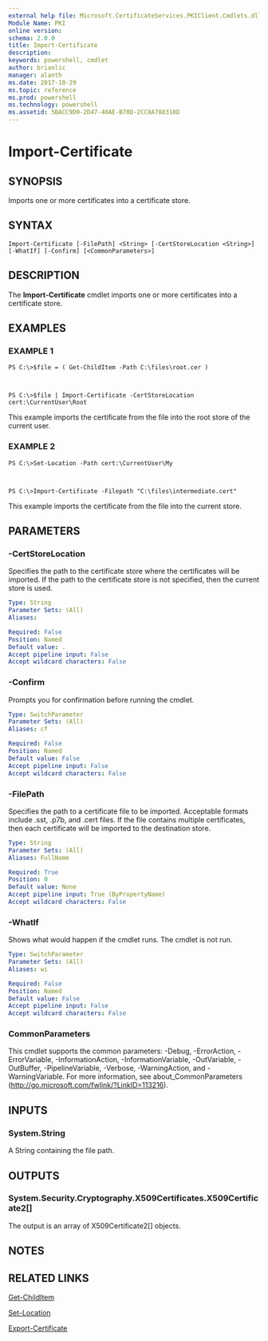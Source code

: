 ```yaml
---
external help file: Microsoft.CertificateServices.PKIClient.Cmdlets.dll-Help.xml
Module Name: PKI
online version: 
schema: 2.0.0
title: Import-Certificate
description: 
keywords: powershell, cmdlet
author: brianlic
manager: alanth
ms.date: 2017-10-29
ms.topic: reference
ms.prod: powershell
ms.technology: powershell
ms.assetid: 5BACC9D9-2D47-40AE-B70D-2CC8A788310D
---
```


# Import-Certificate

## SYNOPSIS
Imports one or more certificates into a certificate store.

## SYNTAX

```
Import-Certificate [-FilePath] <String> [-CertStoreLocation <String>] [-WhatIf] [-Confirm] [<CommonParameters>]
```

## DESCRIPTION
The **Import-Certificate** cmdlet imports one or more certificates into a certificate store.

## EXAMPLES

### EXAMPLE 1
```
PS C:\>$file = ( Get-ChildItem -Path C:\files\root.cer )



PS C:\>$file | Import-Certificate -CertStoreLocation cert:\CurrentUser\Root
```

This example imports the certificate from the file into the root store of the current user.

### EXAMPLE 2
```
PS C:\>Set-Location -Path cert:\CurrentUser\My



PS C:\>Import-Certificate -Filepath "C:\files\intermediate.cert"
```

This example imports the certificate from the file into the current store.

## PARAMETERS

### -CertStoreLocation
Specifies the path to the certificate store where the certificates will be imported.
If the path to the certificate store is not specified, then the current store is used.

```yaml
Type: String
Parameter Sets: (All)
Aliases: 

Required: False
Position: Named
Default value: .
Accept pipeline input: False
Accept wildcard characters: False
```

### -Confirm
Prompts you for confirmation before running the cmdlet.

```yaml
Type: SwitchParameter
Parameter Sets: (All)
Aliases: cf

Required: False
Position: Named
Default value: False
Accept pipeline input: False
Accept wildcard characters: False
```

### -FilePath
Specifies the path to a certificate file to be imported.
Acceptable formats include .sst, .p7b, and .cert files.
If the file contains multiple certificates, then each certificate will be imported to the destination store.

```yaml
Type: String
Parameter Sets: (All)
Aliases: FullName

Required: True
Position: 0
Default value: None
Accept pipeline input: True (ByPropertyName)
Accept wildcard characters: False
```

### -WhatIf
Shows what would happen if the cmdlet runs.
The cmdlet is not run.

```yaml
Type: SwitchParameter
Parameter Sets: (All)
Aliases: wi

Required: False
Position: Named
Default value: False
Accept pipeline input: False
Accept wildcard characters: False
```

### CommonParameters
This cmdlet supports the common parameters: -Debug, -ErrorAction, -ErrorVariable, -InformationAction, -InformationVariable, -OutVariable, -OutBuffer, -PipelineVariable, -Verbose, -WarningAction, and -WarningVariable. For more information, see about_CommonParameters (http://go.microsoft.com/fwlink/?LinkID=113216).

## INPUTS

### System.String
A String containing the file path.

## OUTPUTS

### System.Security.Cryptography.X509Certificates.X509Certificate2[]
The output is an array of X509Certificate2\[\] objects.

## NOTES

## RELATED LINKS

[Get-ChildItem](http://go.microsoft.com/fwlink/p/?LinkId=290488)

[Set-Location](http://go.microsoft.com/fwlink/p/?LinkId=293912)

[Export-Certificate](./Export-Certificate.md)

